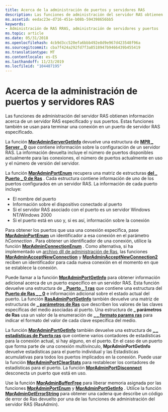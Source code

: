 ```yaml
---
title: Acerca de la administración de puertos y servidores RAS
description: Las funciones de administración del servidor RAS obtienen información acerca de un servidor RAS especificado y sus puertos. Estas funciones también se usan para terminar una conexión en un puerto de servidor RAS especificado.
ms.assetid: eedac23e-d716-451e-b08b-594398656bb5
keywords:
- Administración de RAS RRAS, administración de servidores y puertos
ms.topic: article
ms.date: 05/31/2018
ms.openlocfilehash: 4cb9d3cc520efa6bbb492e8d9e967d423548f96a
ms.sourcegitcommit: cba7f424a292fd7f3a8518947b9466439b455419
ms.translationtype: MT
ms.contentlocale: es-ES
ms.lasthandoff: 11/23/2019
ms.locfileid: "104487195"
---
```

# <a name="about-ras-server-and-port-administration"></a>Acerca de la administración de puertos y servidores RAS

Las funciones de administración del servidor RAS obtienen información acerca de un servidor RAS especificado y sus puertos. Estas funciones también se usan para terminar una conexión en un puerto de servidor RAS especificado.

La función [**MprAdminServerGetInfo**](/windows/desktop/api/Mprapi/nf-mprapi-mpradminservergetinfo) devuelve una estructura de [**MPR \_ Server \_ 0**](/windows/desktop/api/Mprapi/ns-mprapi-mpr_server_0) que contiene información sobre la configuración de un servidor RAS. La información devuelta incluye el número de puertos disponibles actualmente para las conexiones, el número de puertos actualmente en uso y el número de versión del servidor.

La función [**MprAdminPortEnum**](/windows/desktop/api/Mprapi/nf-mprapi-mpradminportenum) recupera una matriz de estructuras [**del \_ Puerto \_ 0 de Ras**](/windows/desktop/api/Mprapi/ns-mprapi-ras_port_0) . Cada estructura contiene información de uno de los puertos configurados en un servidor RAS. La información de cada puerto incluye:

-   El nombre del puerto
-   Información sobre el dispositivo conectado al puerto
-   Si el servidor RAS asociado con el puerto es un servidor Windows NT/Windows 2000
-   Si el puerto está en uso y, si es así, información sobre la conexión

Para obtener los puertos que usa una conexión específica, pase [**MprAdminPortEnum**](/windows/desktop/api/Mprapi/nf-mprapi-mpradminportenum) un identificador a esa conexión en el parámetro *hConnection* . Para obtener un identificador de una conexión, utilice la función [**MprAdminConnectionEnum**](/windows/desktop/api/Mprapi/nf-mprapi-mpradminconnectionenum) . Como alternativa, si ha implementado un [archivo dll de administración de Ras](ras-administration-dll.md), las funciones [**MprAdminAcceptNewConnection**](/windows/desktop/api/Mprapi/nf-mprapi-mpradminacceptnewconnection) y [**MprAdminAcceptNewConnection2**](/windows/desktop/api/Mprapi/nf-mprapi-mpradminacceptnewconnection2) reciben un identificador para cada nueva conexión en el momento en que se establece la conexión.

Puede llamar a la función [**MprAdminPortGetInfo**](/windows/desktop/api/Mprapi/nf-mprapi-mpradminportgetinfo) para obtener información adicional acerca de un puerto específico en un servidor RAS. Esta función devuelve una estructura de [**\_ Puerto \_ 1 ras**](/windows/desktop/api/Mprapi/ns-mprapi-ras_port_1) que contiene una estructura del [**Puerto de Ras \_ \_ 0**](/windows/desktop/api/Mprapi/ns-mprapi-ras_port_0) e información adicional sobre el estado actual del puerto. La función [**RasAdminPortGetInfo**](rasadminportgetinfo.md) también devuelve una matriz de estructuras de [**\_ parámetros de Ras**](ras-parameters-str.md) que describen los valores de las claves específicas del medio asociadas al puerto. Una estructura de **\_ parámetros de Ras** usa un valor de la enumeración de [**\_ \_ formato params ras**](ras-params-format-str.md) para indicar el formato del valor de cada clave específica del medio.

La función [**MprAdminPortGetInfo**](/windows/desktop/api/Mprapi/nf-mprapi-mpradminportgetinfo) también devuelve una estructura de [**\_ \_ estadísticas de Puerto ras**](ras-port-statistics-str.md) que contiene varios contadores de estadísticas para la conexión actual, si hay alguno, en el puerto. En el caso de un puerto que forma parte de una conexión multivínculo, **MprAdminPortGetInfo** devuelve estadísticas para el puerto individual y las Estadísticas acumulativas para todos los puertos implicados en la conexión. Puede usar la función [**MprAdminPortClearStats**](/windows/desktop/api/Mprapi/nf-mprapi-mpradminportclearstats) para restablecer los contadores de estadísticas para el puerto. La función [**MprAdminPortDisconnect**](/windows/desktop/api/Mprapi/nf-mprapi-mpradminportdisconnect) desconecta un puerto que está en uso.

Use la función [**MprAdminBufferFree**](/windows/desktop/api/Mprapi/nf-mprapi-mpradminbufferfree) para liberar memoria asignada por las funciones [**MprAdminPortEnum**](/windows/desktop/api/Mprapi/nf-mprapi-mpradminportenum) y [**MprAdminPortGetInfo**](/windows/desktop/api/Mprapi/nf-mprapi-mpradminportgetinfo) . Utilice la función [**MprAdminGetErrorString**](/windows/desktop/api/Mprapi/nf-mprapi-mpradmingeterrorstring) para obtener una cadena que describe un código de error de Ras devuelto por una de las funciones de administración del servidor RAS (RasAdmin).

 

 




